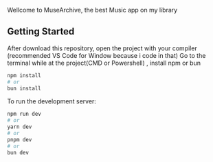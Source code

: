 Wellcome to MuseArchive, the best Music app on my library

## Getting Started
After download this repository, open the project with your compiler (recommended VS Code for Window because i code in that)
Go to the terminal while at the project(CMD or Powershell) , install npm or bun

```bash
npm install
# or
bun install
```

To run the development server:

```bash
npm run dev
# or
yarn dev
# or
pnpm dev
# or
bun dev
```
